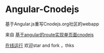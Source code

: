 # Angular-Cnodejs

基于Angular.js重写Cnodejs.org社区的webapp

来自 [基于angular的route实现单页面cnodejs](http://junhey.com/javascript/167.html)

[在线运行](http://junhey.com/demo/cnodejs/#/)  欢迎star and fork ，thks


